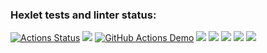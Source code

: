 ### Hexlet tests and linter status:
[![Actions Status](https://github.com/K0Hb/python-project-lvl1/workflows/hexlet-check/badge.svg)](https://github.com/K0Hb/python-project-lvl1/actions)
<a href="https://codeclimate.com/github/codeclimate/codeclimate/maintainability"><img src="https://api.codeclimate.com/v1/badges/a99a88d28ad37a79dbf6/maintainability" /></a>
[![GitHub Actions Demo](https://github.com/K0Hb/python-project-lvl1/actions/workflows/github-actions-demo.yml/badge.svg)](https://github.com/K0Hb/python-project-lvl1/actions/workflows/github-actions-demo.yml)
<a href="https://asciinema.org/a/5NMERSH8r4wQwzJFNwLe4Z9nv" target="_blank"><img src="https://asciinema.org/a/5NMERSH8r4wQwzJFNwLe4Z9nv.svg" /></a>
<a href="https://asciinema.org/a/sjOOY3gPUDrK5YLPefAj8KBeh" target="_blank"><img src="https://asciinema.org/a/sjOOY3gPUDrK5YLPefAj8KBeh.svg" /></a>
<a href="https://asciinema.org/a/420629" target="_blank"><img src="https://asciinema.org/a/420629.svg" /></a>
<a href="https://asciinema.org/a/420697" target="_blank"><img src="https://asciinema.org/a/420697.svg" /></a>
<a href="https://asciinema.org/a/421011" target="_blank"><img src="https://asciinema.org/a/421011.svg" /></a>
